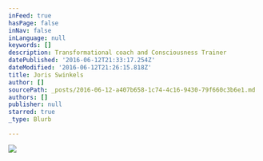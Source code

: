 ```yaml
---
inFeed: true
hasPage: false
inNav: false
inLanguage: null
keywords: []
description: Transformational coach and Consciousness Trainer
datePublished: '2016-06-12T21:33:17.254Z'
dateModified: '2016-06-12T21:26:15.818Z'
title: Joris Swinkels
author: []
sourcePath: _posts/2016-06-12-a407b658-1c74-4c16-9430-79f660c3b6e1.md
authors: []
publisher: null
starred: true
_type: Blurb

---
```

![](https://the-grid-user-content.s3-us-west-2.amazonaws.com/593fe0f0-c498-45e7-b0ce-d521d6534d9e.jpg)